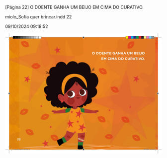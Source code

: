 [Página 22]
O DOENTE GANHA UM BEIJO
EM CIMA DO CURATIVO.


miolo_Sofia quer brincar.indd 22

09/10/2024 09:18:52

![22](./img/page_0022.jpg)
